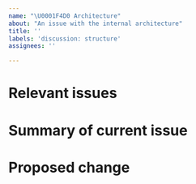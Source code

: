 ```yaml
---
name: "\U0001F4D0 Architecture"
about: "An issue with the internal architecture"
title: ''
labels: 'discussion: structure' 
assignees: ''

---
```


# Relevant issues

# Summary of current issue

# Proposed change
